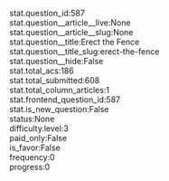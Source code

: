 stat.question_id:587  
stat.question__article__live:None  
stat.question__article__slug:None  
stat.question__title:Erect the Fence  
stat.question__title_slug:erect-the-fence  
stat.question__hide:False  
stat.total_acs:186  
stat.total_submitted:608  
stat.total_column_articles:1  
stat.frontend_question_id:587  
stat.is_new_question:False  
status:None  
difficulty.level:3  
paid_only:False  
is_favor:False  
frequency:0  
progress:0  
